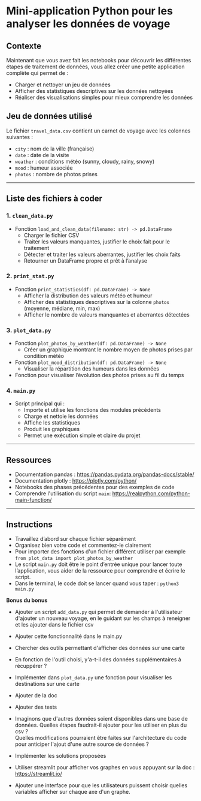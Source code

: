 # Mini-application Python pour les analyser les données de voyage

## Contexte

Maintenant que vous avez fait les notebooks pour découvrir les différentes étapes de traitement de données, vous allez créer une petite application complète qui permet de :

- Charger et nettoyer un jeu de données 
- Afficher des statistiques descriptives sur les données nettoyées
- Réaliser des visualisations simples pour mieux comprendre les données



## Jeu de données utilisé

Le fichier `travel_data.csv` contient un carnet de voyage avec les colonnes suivantes :

- `city` : nom de la ville (française)
- `date` : date de la visite
- `weather` : conditions météo (sunny, cloudy, rainy, snowy)
- `mood` : humeur associée
- `photos` : nombre de photos prises

---

## Liste des fichiers à coder

### 1. `clean_data.py`

- Fonction `load_and_clean_data(filename: str) -> pd.DataFrame`  
  - Charger le fichier CSV  
  - Traiter les valeurs manquantes, justifier le choix fait pour le traitement 
  - Détecter et traiter les valeurs aberrantes, justifier les choix faits
  - Retourner un DataFrame propre et prêt à l’analyse

### 2. `print_stat.py`

- Fonction `print_statistics(df: pd.DataFrame) -> None`  
  - Afficher la distribution des valeurs météo et humeur  
  - Afficher des statistiques descriptives sur la colonne `photos` (moyenne, médiane, min, max)  
  - Afficher le nombre de valeurs manquantes et aberrantes détectées

### 3. `plot_data.py`

- Fonction `plot_photos_by_weather(df: pd.DataFrame) -> None`  
  - Créer un graphique montrant le nombre moyen de photos prises par condition météo  
- Fonction `plot_mood_distribution(df: pd.DataFrame) -> None`  
  - Visualiser la répartition des humeurs dans les données  
- Fonction pour visualiser l’évolution des photos prises au fil du temps

### 4. `main.py`

- Script principal qui :  
  - Importe et utilise les fonctions des modules précédents  
  - Charge et nettoie les données  
  - Affiche les statistiques  
  - Produit les graphiques  
  - Permet une exécution simple et claire du projet

---

## Ressources

- Documentation pandas : https://pandas.pydata.org/pandas-docs/stable/  
- Documentation plotly :  https://plotly.com/python/
- Notebooks des phases précédentes pour des exemples de code
- Comprendre l'utilisation du script `main`: https://realpython.com/python-main-function/

---

## Instructions

- Travaillez d’abord sur chaque fichier séparément
- Organisez bien votre code et commentez-le clairement 
- Pour importer des fonctions d'un fichier différent utiliser par exemple `from plot_data import plot_photos_by_weather`
- Le script `main.py` doit être le point d’entrée unique pour lancer toute l’application, vous aider de la ressource pour comprendre et écrire le script.
- Dans le terminal, le code doit se lancer quand vous taper : `python3 main.py`

**Bonus du bonus**
- Ajouter un script `add_data.py` qui permet de demander à l'utilisateur d'ajouter un nouveau voyage, en le guidant sur les champs à reneigner et les ajouter dans le fichier csv
- Ajouter cette fonctionnalité dans le main.py

- Chercher des outils permettant d'afficher des données sur une carte
- En fonction de l'outil choisi, y'a-t-il des données supplémentaires à récuppérer ?
- Implémenter dans `plot_data.py` une fonction pour visualiser les destinations sur une carte 

- Ajouter de la doc
- Ajouter des tests

- Imaginons que d'autres données soient disponibles dans une base de données. Quelles étapes faudrait-il ajouter pour les utiliser en plus du csv ?   
Quelles modifications pourraient être faites sur l'architecture du code pour anticiper l'ajout d'une autre source de données ? 
- Implémenter les solutions proposées

- Utiliser streamlit pour afficher vos graphes en vous appuyant sur la doc : https://streamlit.io/
- Ajouter une interface pour que les utilisateurs puissent choisir quelles variables afficher sur chaque axe d'un graphe. 





